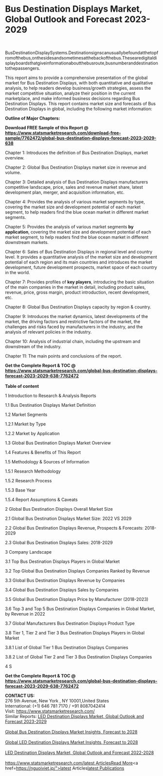 <h1>Bus Destination Displays Market, Global Outlook and Forecast 2023-2029</h1><br/><p>BusDestinationDisplaySystems.Destinationsignscanusuallybefoundatthetopfromofthebus,onthesidesandsometimesatthebackofthebus.Thesearedigitaldisplayboardsthatgiveinformationaboutthebusroute,busnumberanddestinationtothepassengers.</p><p>This report aims to provide a comprehensive presentation of the global market for Bus Destination Displays, with both quantitative and qualitative analysis, to help readers develop business/growth strategies, assess the market competitive situation, analyze their position in the current marketplace, and make informed business decisions regarding Bus Destination Displays. This report contains market size and forecasts of Bus Destination Displays in global, including the following market information:</p><p><strong>Outline of Major Chapters:</strong></p><p><strong>Download FREE Sample of this Report @ <a href="https://www.statsmarketresearch.com/download-free-sample/7762472/global-bus-destination-displays-forecast-2023-2029-638">https://www.statsmarketresearch.com/download-free-sample/7762472/global-bus-destination-displays-forecast-2023-2029-638</a></strong></p><p>Chapter 1: Introduces the definition of Bus Destination Displays, market overview.</p><p>Chapter 2: Global Bus Destination Displays market size in revenue and volume.</p><p>Chapter 3: Detailed analysis of Bus Destination Displays manufacturers competitive landscape, price, sales and revenue market share, latest development plan, merger, and acquisition information, etc.</p><p>Chapter 4: Provides the analysis of various market segments by type, covering the market size and development potential of each market segment, to help readers find the blue ocean market in different market segments.</p><p>Chapter 5: Provides the analysis of various market segments <strong>by application</strong>, covering the market size and development potential of each market segment, to help readers find the blue ocean market in different downstream markets.</p><p>Chapter 6: Sales of Bus Destination Displays in regional level and country level. It provides a quantitative analysis of the market size and development potential of each region and its main countries and introduces the market development, future development prospects, market space of each country in the world.</p><p>Chapter 7: Provides profiles of <strong>key players</strong>, introducing the basic situation of the main companies in the market in detail, including product sales, revenue, price, gross margin, product introduction, recent development, etc.</p><p>Chapter 8: Global Bus Destination Displays capacity by region & country.</p><p>Chapter 9: Introduces the market dynamics, latest developments of the market, the driving factors and restrictive factors of the market, the challenges and risks faced by manufacturers in the industry, and the analysis of relevant policies in the industry.</p><p>Chapter 10: Analysis of industrial chain, including the upstream and downstream of the industry.</p><p>Chapter 11: The main points and conclusions of the report.</p><div><b>Get the Complete Report & TOC @ <a href="https://www.statsmarketresearch.com/global-bus-destination-displays-forecast-2023-2029-638-7762472">https://www.statsmarketresearch.com/global-bus-destination-displays-forecast-2023-2029-638-7762472</a></b></div><br><b>Table of content</b><p>1 Introduction to Research & Analysis Reports<br />
 
  1.1 Bus Destination Displays Market Definition<br />
 
  1.2 Market Segments<br />
 
  1.2.1 Market by Type<br />
 
  1.2.2 Market by Application<br />
 
  1.3 Global Bus Destination Displays Market Overview<br />
 
  1.4 Features & Benefits of This Report<br />
 
  1.5 Methodology & Sources of Information<br />
 
  1.5.1 Research Methodology<br />
 
  1.5.2 Research Process<br />
 
  1.5.3 Base Year<br />
 
  1.5.4 Report Assumptions & Caveats<br />
 
 2 Global Bus Destination Displays Overall Market Size<br />
 
  2.1 Global Bus Destination Displays Market Size: 2022 VS 2029<br />
 
  2.2 Global Bus Destination Displays Revenue, Prospects & Forecasts: 2018-2029<br />
 
  2.3 Global Bus Destination Displays Sales: 2018-2029<br />
 
 3 Company Landscape<br />
 
  3.1 Top Bus Destination Displays Players in Global Market<br />
 
  3.2 Top Global Bus Destination Displays Companies Ranked by Revenue<br />
 
  3.3 Global Bus Destination Displays Revenue by Companies<br />
 
  3.4 Global Bus Destination Displays Sales by Companies<br />
 
  3.5 Global Bus Destination Displays Price by Manufacturer (2018-2023)<br />
 
  3.6 Top 3 and Top 5 Bus Destination Displays Companies in Global Market, by Revenue in 2022<br />
 
  3.7 Global Manufacturers Bus Destination Displays Product Type<br />
 
  3.8 Tier 1, Tier 2 and Tier 3 Bus Destination Displays Players in Global Market<br />
 
  3.8.1 List of Global Tier 1 Bus Destination Displays Companies<br />
 
  3.8.2 List of Global Tier 2 and Tier 3 Bus Destination Displays Companies<br />
 
 4 S<br><div><b>Get the Complete Report & TOC @ <a href="https://www.statsmarketresearch.com/global-bus-destination-displays-forecast-2023-2029-638-7762472">https://www.statsmarketresearch.com/global-bus-destination-displays-forecast-2023-2029-638-7762472</a></b></div></p> <b>CONTACT US:</b><br>276 5th Avenue, New York , NY 10001,United States<br>International: (+1) 646 781 7170 / +91 8087042414<br>Visit: <a href="https://www.statsmarketresearch.com/">https://www.statsmarketresearch.com/</a><br>Similar Reports: <a href="https://www.statsmarketresearch.com/global-bus-destination-displays-forecast-2023-2029-638-7762472">LED Destination Displays Market, Global Outlook and Forecast 2023-2029</a><br/><br/><a href="https://www.statsmarketresearch.com/global-bus-destination-displays-forecast-2023-2029-638-7762472">Global Bus Destination Displays Market Insights, Forecast to 2028</a><br/><br/><a href="https://www.statsmarketresearch.com/global-bus-destination-displays-forecast-2023-2029-638-7762472">Global LED Destination Displays Market Insights, Forecast to 2028</a><br/><br/><a href="https://www.statsmarketresearch.com/global-bus-destination-displays-forecast-2023-2029-638-7762472">LED Destination Displays Market, Global Outlook and Forecast 2022-2028</a><br/><br/><a href="https://gyeongbokgung.com">https://www.statsmarketresearch.com/</a><a href="https://hallyeomaritime.com">latest Articles</a><a href="https://jingwansa.com">Read More</a><a href=https://nguoiviet.jp/">latest Articles</a><a href="https://www.intelmarketresearch.com/">latest Publications</a>